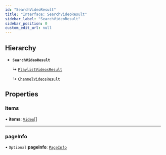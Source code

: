 ```yaml
---
id: "SearchVideoResult"
title: "Interface: SearchVideoResult"
sidebar_label: "SearchVideoResult"
sidebar_position: 0
custom_edit_url: null
---
```


## Hierarchy

- **`SearchVideoResult`**

  ↳ [`PlaylistVideosResult`](PlaylistVideosResult.md)

  ↳ [`ChannelVideosResult`](ChannelVideosResult.md)

## Properties

### items

• **items**: [`Video`](Video.md)[]

___

### pageInfo

• `Optional` **pageInfo**: [`PageInfo`](PageInfo.md)
